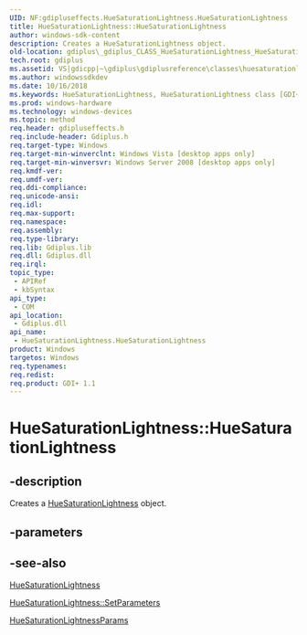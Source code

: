 ```yaml
---
UID: NF:gdipluseffects.HueSaturationLightness.HueSaturationLightness
title: HueSaturationLightness::HueSaturationLightness
author: windows-sdk-content
description: Creates a HueSaturationLightness object.
old-location: gdiplus\_gdiplus_CLASS_HueSaturationLightness_HueSaturationLightness_.htm
tech.root: gdiplus
ms.assetid: VS|gdicpp|~\gdiplus\gdiplusreference\classes\huesaturationlightnessclass\huesaturationlightnessconstructors\huesaturationlightness.htm
ms.author: windowssdkdev
ms.date: 10/16/2018
ms.keywords: HueSaturationLightness, HueSaturationLightness class [GDI+],HueSaturationLightness constructor, HueSaturationLightness constructor [GDI+], HueSaturationLightness constructor [GDI+],HueSaturationLightness class, HueSaturationLightness.HueSaturationLightness, HueSaturationLightness::HueSaturationLightness, _gdiplus_CLASS_HueSaturationLightness_HueSaturationLightness_, gdiplus._gdiplus_CLASS_HueSaturationLightness_HueSaturationLightness_
ms.prod: windows-hardware
ms.technology: windows-devices
ms.topic: method
req.header: gdipluseffects.h
req.include-header: Gdiplus.h
req.target-type: Windows
req.target-min-winverclnt: Windows Vista [desktop apps only]
req.target-min-winversvr: Windows Server 2008 [desktop apps only]
req.kmdf-ver: 
req.umdf-ver: 
req.ddi-compliance: 
req.unicode-ansi: 
req.idl: 
req.max-support: 
req.namespace: 
req.assembly: 
req.type-library: 
req.lib: Gdiplus.lib
req.dll: Gdiplus.dll
req.irql: 
topic_type:
 - APIRef
 - kbSyntax
api_type:
 - COM
api_location:
 - Gdiplus.dll
api_name:
 - HueSaturationLightness.HueSaturationLightness
product: Windows
targetos: Windows
req.typenames: 
req.redist: 
req.product: GDI+ 1.1
---
```


# HueSaturationLightness::HueSaturationLightness


## -description


Creates a <a href="https://msdn.microsoft.com/3bb652eb-62f0-4948-9484-4439dc9bd54e">HueSaturationLightness</a> object. 


## -parameters






## -see-also




<a href="https://msdn.microsoft.com/3bb652eb-62f0-4948-9484-4439dc9bd54e">HueSaturationLightness</a>



<a href="https://msdn.microsoft.com/40039dc9-48c5-40b3-9fcc-03f30b32e208">HueSaturationLightness::SetParameters</a>



<a href="https://msdn.microsoft.com/d46ef884-ac73-4fa0-8c4d-d033ac1ed406">HueSaturationLightnessParams</a>
 

 

